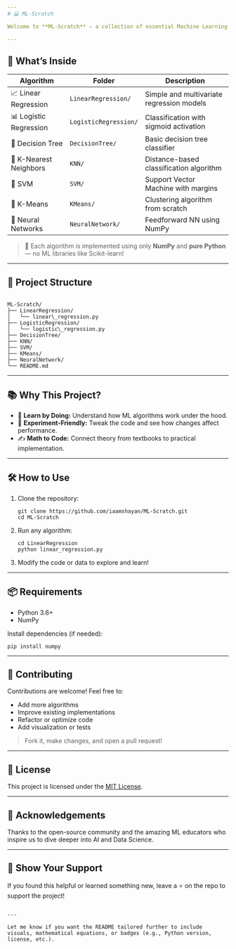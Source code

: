 ```yaml
---
# 💻 ML-Scratch

Welcome to **ML-Scratch** — a collection of essential Machine Learning algorithms implemented from scratch in Python. This project is perfect for learning, experimenting, and understanding the math and code behind popular ML techniques.

---
```


## 🚀 What’s Inside

| Algorithm          | Folder               | Description                             |
|-------------------|----------------------|-----------------------------------------|
| 📈 Linear Regression | `LinearRegression/`   | Simple and multivariate regression models |
| 📊 Logistic Regression | `LogisticRegression/` | Classification with sigmoid activation   |
| 🌳 Decision Tree   | `DecisionTree/`      | Basic decision tree classifier           |
| 🤖 K-Nearest Neighbors | `KNN/`               | Distance-based classification algorithm |
| 🎯 SVM             | `SVM/`               | Support Vector Machine with margins     |
| 🔁 K-Means         | `KMeans/`            | Clustering algorithm from scratch        |
| 🧠 Neural Networks | `NeuralNetwork/`     | Feedforward NN using NumPy              |

> 📌 Each algorithm is implemented using only **NumPy** and **pure Python** — no ML libraries like Scikit-learn!

---

## 📂 Project Structure

```

ML-Scratch/
├── LinearRegression/
│   └── linear\_regression.py
├── LogisticRegression/
│   └── logistic\_regression.py
├── DecisionTree/
├── KNN/
├── SVM/
├── KMeans/
├── NeuralNetwork/
└── README.md

````

---

## 📚 Why This Project?

- 🧠 **Learn by Doing:** Understand how ML algorithms work under the hood.
- 🧪 **Experiment-Friendly:** Tweak the code and see how changes affect performance.
- ✍️ **Math to Code:** Connect theory from textbooks to practical implementation.

---

## 🛠️ How to Use

1. Clone the repository:

   ```
   git clone https://github.com/iaamshayan/ML-Scratch.git
   cd ML-Scratch
   ````

2. Run any algorithm:

   ```
   cd LinearRegression
   python linear_regression.py
   ```

3. Modify the code or data to explore and learn!

---

## 📦 Requirements

* Python 3.6+
* NumPy

Install dependencies (if needed):

```
pip install numpy
```

---

## 🤝 Contributing

Contributions are welcome! Feel free to:

* Add more algorithms
* Improve existing implementations
* Refactor or optimize code
* Add visualization or tests

> Fork it, make changes, and open a pull request!

---

## 📄 License

This project is licensed under the [MIT License](LICENSE).

---

## 🙌 Acknowledgements

Thanks to the open-source community and the amazing ML educators who inspire us to dive deeper into AI and Data Science.

---

## 🌟 Show Your Support

If you found this helpful or learned something new, leave a ⭐ on the repo to support the project!

```

---

Let me know if you want the README tailored further to include visuals, mathematical equations, or badges (e.g., Python version, license, etc.).
```
